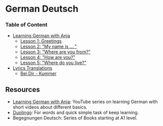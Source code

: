 # German Deutsch

### Table of Content

- [Learning German with Anja](./learning_german_with_anja_notes/beginners_lessons)
  - [Lesson 1: Greetings](./learning_german_with_anja_notes/beginners_lessons/1.md)
  - [Lesson 2: "My name is ... "](./learning_german_with_anja_notes/beginners_lessons/2.md)
  - [Lesson 3: "Where are you from?"](./learning_german_with_anja_notes/beginners_lessons/3.md)
  - [Lesson 4: "How are you?"](./learning_german_with_anja_notes/beginners_lessons/4.md)
  - [Lesson 5: "Where do you live?"](./learning_german_with_anja_notes/beginners_lessons/5.md)
- [Lyrics Translations](./lyrics)
  - [Bei Dir - Kummer](./lyrics/bei_dir_kummer.md)   

## Resources

- [Learning German with Anja](https://www.youtube.com/watch?v=MOtqMNKs0Jw&list=PLYzp2xhTw9W1Z9RvnCoveC0W7pkwUMHXy): YouTube series on learning German with short videos about different basics.
- [Duolingo](https://duolingo.com): For words and quick simple task of keep learning.
- Begegnungen Deutsch: Series of Books starting at A1 level.
